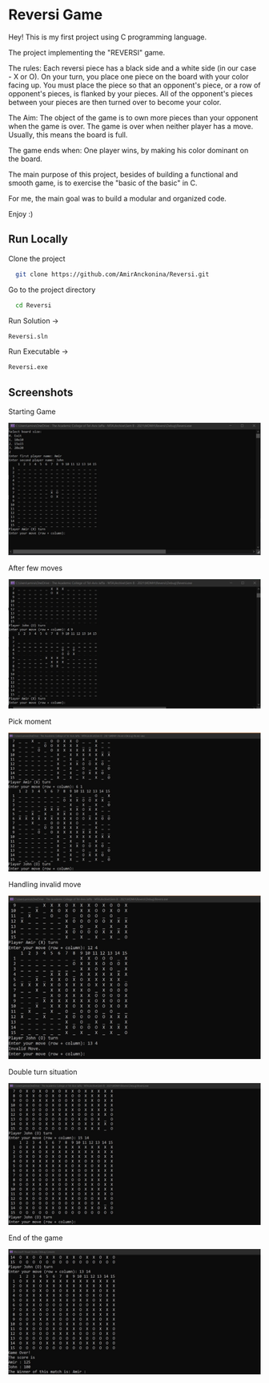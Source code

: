 
# Reversi Game

Hey! This is my first project using C programming language.

The project implementing the "REVERSI" game.

The rules: Each reversi piece has a black side and a white side (in our case - X or O). On your turn, you place one piece on the board with your color facing up. You must place the piece so that an opponent's piece, or a row of opponent's pieces, is flanked by your pieces. All of the opponent's pieces between your pieces are then turned over to become your color.

The Aim: The object of the game is to own more pieces than your opponent when the game is over. The game is over when neither player has a move. Usually, this means the board is full.

The game ends when: One player wins, by making his color dominant on the board.

The main purpose of this project, besides of building a functional and smooth game, is to exercise the "basic of the basic" in C.

For me, the main goal was to build a modular and organized code.

Enjoy :)


## Run Locally

Clone the project

```bash
  git clone https://github.com/AmirAnckonina/Reversi.git
```

Go to the project directory

```bash
  cd Reversi
```

Run Solution ->
```bash
Reversi.sln
```

Run Executable ->
```bash
Reversi.exe
```

## Screenshots

Starting Game

![App Screenshot](https://github.com/AmirAnckonina/Reversi/blob/0f576efe6ed8eff1852f5dddc3ab42e47a8efd50/Game%20Screenshots/StartGame.jpg "Starting Game")

After few moves

![App Screenshot](https://github.com/AmirAnckonina/Reversi/blob/0f576efe6ed8eff1852f5dddc3ab42e47a8efd50/Game%20Screenshots/StartingToBeFilled.jpg "After few moves")

Pick moment

![App Screenshot](https://github.com/AmirAnckonina/Reversi/blob/0f576efe6ed8eff1852f5dddc3ab42e47a8efd50/Game%20Screenshots/PickMoment.jpg "Pick moment")

Handling invalid move

![App Screenshot](https://github.com/AmirAnckonina/Reversi/blob/0f576efe6ed8eff1852f5dddc3ab42e47a8efd50/Game%20Screenshots/InvalidMove.jpg "Handling invalid move")

Double turn situation

![App Screenshot](https://github.com/AmirAnckonina/Reversi/blob/0f576efe6ed8eff1852f5dddc3ab42e47a8efd50/Game%20Screenshots/DoubleTurn.jpg "Double turn situation")

End of the game

![App Screenshot](https://github.com/AmirAnckonina/Reversi/blob/0f576efe6ed8eff1852f5dddc3ab42e47a8efd50/Game%20Screenshots/PlayerWon.jpg "End of the game")

